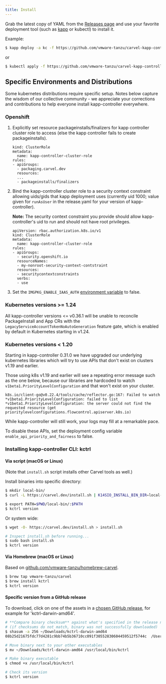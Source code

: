 ```yaml
---
title: Install
---
```


Grab the latest copy of YAML from the [Releases page](https://github.com/vmware-tanzu/carvel-kapp-controller/releases) and use your favorite deployment tool (such as [kapp](/kapp) or kubectl) to install it.

Example:

```bash
$ kapp deploy -a kc -f https://github.com/vmware-tanzu/carvel-kapp-controller/releases/latest/download/release.yml
```

or

```bash
$ kubectl apply -f https://github.com/vmware-tanzu/carvel-kapp-controller/releases/latest/download/release.yml
```

## Specific Environments and Distributions
Some kubernetes distributions require specific setup.
Notes below capture the wisdom of our collective community - we
appreciate your corrections and contributions to help everyone install
kapp-controller everywhere.

### Openshift

1. Explicitly set resource packageinstalls/finalizers for kapp controller cluster role to access (else the kapp controller fails to create packageinstalls).

    ```
    kind: ClusterRole
    metadata:
      name: kapp-controller-cluster-role
    rules:
    - apiGroups:
      - packaging.carvel.dev
      resources:
      ...
      - packageinstalls/finalizers
    ```

2. Bind the kapp-controller cluster role to a security context constraint allowing uids/gids that kapp deployment uses
(currently uid 1000; value given for `runAsUser` in the release.yaml for your
version of kapp-controller).

    **Note:** The security context constraint you provide should allow kapp-controller's uid
    to run and should not have root privileges.

    ```
    apiVersion: rbac.authorization.k8s.io/v1
    kind: ClusterRole
    metadata:
      name: kapp-controller-cluster-role
    rules:
    - apiGroups:
      - security.openshift.io
      resourceNames:
      - my-nonroot-security-context-contstraint
      resources:
      - securitycontextconstraints
      verbs:
      - use
    ```

3. Set the `IMGPKG_ENABLE_IAAS_AUTH` [environment
   variable](/imgpkg/docs/latest/auth/#via-iaas) to false.


### Kubernetes versions >= 1.24
All kapp-controller versions <= v0.36.1 will be unable to reconcile
PackageInstall and App CRs with the `LegacyServiceAccountTokenNoAutoGeneration`
feature gate, which is enabled by default in Kubernetes starting in v1.24.

### Kubernetes versions < 1.20
Starting in kapp-controller 0.31.0 we have upgraded our underlying kubernetes
libraries which will try to use APIs that don't exist on clusters v1.19 and
earlier.

Those using k8s v1.19 and earlier will see a repeating error message such as the one below, because
our libraries are hardcoded to watch `v1beta1.PriorityLevelConfiguration` and that won't exist on your cluster.
```
k8s.io/client-go@v0.22.4/tools/cache/reflector.go:167: Failed to watch *v1beta1.PriorityLevelConfiguration: failed to list *v1beta1.PriorityLevelConfiguration: the server could not find the requested resource (get prioritylevelconfigurations.flowcontrol.apiserver.k8s.io)
```
While kapp-controller will still work, your logs may fill at a remarkable pace.

To disable these APIs, set the deployment config variable
`enable_api_priority_and_fairness` to false.

### Installing kapp-controller CLI: kctrl

#### Via script (macOS or Linux)

(Note that `install.sh` script installs other Carvel tools as well.)

Install binaries into specific directory:

```bash
$ mkdir local-bin/
$ curl -L https://carvel.dev/install.sh | K14SIO_INSTALL_BIN_DIR=local-bin bash

$ export PATH=$PWD/local-bin/:$PATH
$ kctrl version
```

Or system wide:

```bash
$ wget -O- https://carvel.dev/install.sh > install.sh

# Inspect install.sh before running...
$ sudo bash install.sh
$ kctrl version
```

#### Via Homebrew (macOS or Linux)

Based on [github.com/vmware-tanzu/homebrew-carvel](https://github.com/vmware-tanzu/homebrew-carvel).

```bash
$ brew tap vmware-tanzu/carvel
$ brew install kctrl
$ kctrl version
```

#### Specific version from a GitHub release

To download, click on one of the assets in a [chosen GitHub release](https://github.com/vmware-tanzu/carvel-kapp-controller/releases), for example for 'kctrl-darwin-amd64'.

```bash
# **Compare binary checksum** against what's specified in the release notes
# (if checksums do not match, binary was not successfully downloaded)
$ shasum -a 256 ~/Downloads/kctrl-darwin-amd64
08b25d21675fdc77d4281c9bb74b5b36710cc091f30552830604459512f5744c  /Users/pivotal/Downloads/kctrl-darwin-amd64

# Move binary next to your other executables
$ mv ~/Downloads/kctrl-darwin-amd64 /usr/local/bin/kctrl

# Make binary executable
$ chmod +x /usr/local/bin/kctrl

# Check its version
$ kctrl version
```

